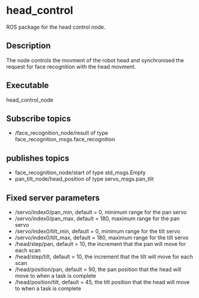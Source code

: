 # head_control
ROS package for the head control node.
## Description
The node controls the movment of the robot head and synchronised the request for face recognition with the head movment.
## Executable
head_control_node
## Subscribe topics
- /face_recognition_node/result of type face_recognition_msgs.face_recognition
## publishes topics 
- face_recognition_node/start of type std_msgs.Empty
- pan_tilt_node/head_position of type servo_msgs.pan_tilt
## Fixed server parameters
- /servo/index0/pan_min, default = 0, minimum range for the pan servo
- /servo/index0/pan_max, default = 180, maximum range for the pan servo
- /servo/index0/tilt_min, default = 0, minimum range for the tilt servo
- /servo/index0/tilt_max, default = 180, maximum range for the tilt servo
- /head/step/pan, default = 10, the increment that the pan will move for each scan
- /head/step/tilt, default = 10, the increment that the tilt will move for each scan
- /head/position/pan, default = 90, the pan position that the head will move to when a task is complete
- /head/position/tilt, default = 45, the tilt position that the head will move to when a task is complete

